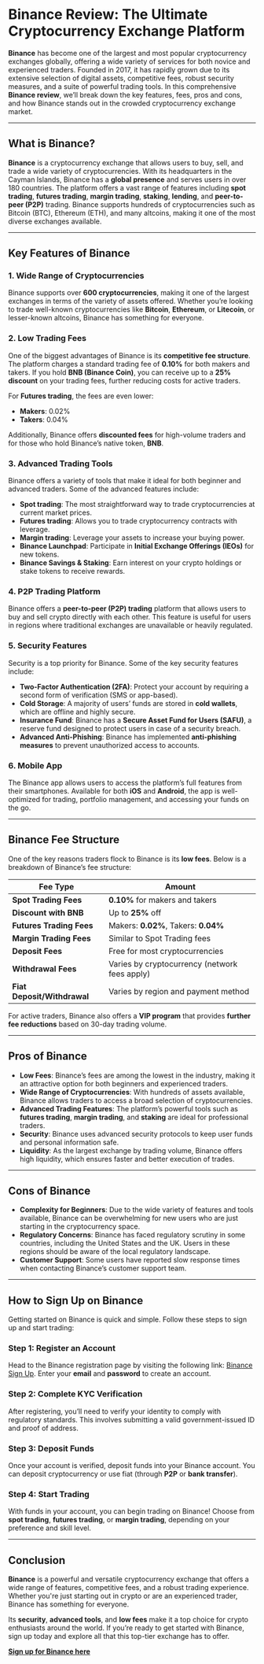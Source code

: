 # Binance Review: The Ultimate Cryptocurrency Exchange Platform

**Binance** has become one of the largest and most popular cryptocurrency exchanges globally, offering a wide variety of services for both novice and experienced traders. Founded in 2017, it has rapidly grown due to its extensive selection of digital assets, competitive fees, robust security measures, and a suite of powerful trading tools. In this comprehensive **Binance review**, we’ll break down the key features, fees, pros and cons, and how Binance stands out in the crowded cryptocurrency exchange market.

---

## What is Binance?

**Binance** is a cryptocurrency exchange that allows users to buy, sell, and trade a wide variety of cryptocurrencies. With its headquarters in the Cayman Islands, Binance has a **global presence** and serves users in over 180 countries. The platform offers a vast range of features including **spot trading**, **futures trading**, **margin trading**, **staking**, **lending**, and **peer-to-peer (P2P)** trading. Binance supports hundreds of cryptocurrencies such as Bitcoin (BTC), Ethereum (ETH), and many altcoins, making it one of the most diverse exchanges available.

---

## Key Features of Binance

### 1. **Wide Range of Cryptocurrencies**
Binance supports over **600 cryptocurrencies**, making it one of the largest exchanges in terms of the variety of assets offered. Whether you’re looking to trade well-known cryptocurrencies like **Bitcoin**, **Ethereum**, or **Litecoin**, or lesser-known altcoins, Binance has something for everyone.

### 2. **Low Trading Fees**
One of the biggest advantages of Binance is its **competitive fee structure**. The platform charges a standard trading fee of **0.10%** for both makers and takers. If you hold **BNB (Binance Coin)**, you can receive up to a **25% discount** on your trading fees, further reducing costs for active traders.

For **Futures trading**, the fees are even lower:
- **Makers**: 0.02%
- **Takers**: 0.04%

Additionally, Binance offers **discounted fees** for high-volume traders and for those who hold Binance’s native token, **BNB**.

### 3. **Advanced Trading Tools**
Binance offers a variety of tools that make it ideal for both beginner and advanced traders. Some of the advanced features include:
- **Spot trading**: The most straightforward way to trade cryptocurrencies at current market prices.
- **Futures trading**: Allows you to trade cryptocurrency contracts with leverage.
- **Margin trading**: Leverage your assets to increase your buying power.
- **Binance Launchpad**: Participate in **Initial Exchange Offerings (IEOs)** for new tokens.
- **Binance Savings & Staking**: Earn interest on your crypto holdings or stake tokens to receive rewards.

### 4. **P2P Trading Platform**
Binance offers a **peer-to-peer (P2P) trading** platform that allows users to buy and sell crypto directly with each other. This feature is useful for users in regions where traditional exchanges are unavailable or heavily regulated.

### 5. **Security Features**
Security is a top priority for Binance. Some of the key security features include:
- **Two-Factor Authentication (2FA)**: Protect your account by requiring a second form of verification (SMS or app-based).
- **Cold Storage**: A majority of users’ funds are stored in **cold wallets**, which are offline and highly secure.
- **Insurance Fund**: Binance has a **Secure Asset Fund for Users (SAFU)**, a reserve fund designed to protect users in case of a security breach.
- **Advanced Anti-Phishing**: Binance has implemented **anti-phishing measures** to prevent unauthorized access to accounts.

### 6. **Mobile App**
The Binance app allows users to access the platform’s full features from their smartphones. Available for both **iOS** and **Android**, the app is well-optimized for trading, portfolio management, and accessing your funds on the go.

---

## Binance Fee Structure

One of the key reasons traders flock to Binance is its **low fees**. Below is a breakdown of Binance’s fee structure:

| **Fee Type**              | **Amount**                          |
|---------------------------|-------------------------------------|
| **Spot Trading Fees**      | **0.10%** for makers and takers     |
| **Discount with BNB**      | Up to **25%** off                   |
| **Futures Trading Fees**   | Makers: **0.02%**, Takers: **0.04%**|
| **Margin Trading Fees**    | Similar to Spot Trading fees       |
| **Deposit Fees**           | Free for most cryptocurrencies     |
| **Withdrawal Fees**        | Varies by cryptocurrency (network fees apply) |
| **Fiat Deposit/Withdrawal**| Varies by region and payment method|

For active traders, Binance also offers a **VIP program** that provides **further fee reductions** based on 30-day trading volume.

---

## Pros of Binance

- **Low Fees**: Binance’s fees are among the lowest in the industry, making it an attractive option for both beginners and experienced traders.
- **Wide Range of Cryptocurrencies**: With hundreds of assets available, Binance allows traders to access a broad selection of cryptocurrencies.
- **Advanced Trading Features**: The platform’s powerful tools such as **futures trading**, **margin trading**, and **staking** are ideal for professional traders.
- **Security**: Binance uses advanced security protocols to keep user funds and personal information safe.
- **Liquidity**: As the largest exchange by trading volume, Binance offers high liquidity, which ensures faster and better execution of trades.

---

## Cons of Binance

- **Complexity for Beginners**: Due to the wide variety of features and tools available, Binance can be overwhelming for new users who are just starting in the cryptocurrency space.
- **Regulatory Concerns**: Binance has faced regulatory scrutiny in some countries, including the United States and the UK. Users in these regions should be aware of the local regulatory landscape.
- **Customer Support**: Some users have reported slow response times when contacting Binance’s customer support team.

---

## How to Sign Up on Binance

Getting started on Binance is quick and simple. Follow these steps to sign up and start trading:

### Step 1: Register an Account
Head to the Binance registration page by visiting the following link: [Binance Sign Up](https://www.binance.com). Enter your **email** and **password** to create an account. 

### Step 2: Complete KYC Verification
After registering, you’ll need to verify your identity to comply with regulatory standards. This involves submitting a valid government-issued ID and proof of address.

### Step 3: Deposit Funds
Once your account is verified, deposit funds into your Binance account. You can deposit cryptocurrency or use fiat (through **P2P** or **bank transfer**).

### Step 4: Start Trading
With funds in your account, you can begin trading on Binance! Choose from **spot trading**, **futures trading**, or **margin trading**, depending on your preference and skill level.

---

## Conclusion

**Binance** is a powerful and versatile cryptocurrency exchange that offers a wide range of features, competitive fees, and a robust trading experience. Whether you're just starting out in crypto or are an experienced trader, Binance has something for everyone. 

Its **security**, **advanced tools**, and **low fees** make it a top choice for crypto enthusiasts around the world. If you’re ready to get started with Binance, sign up today and explore all that this top-tier exchange has to offer.

[**Sign up for Binance here**](https://www.binance.com)
